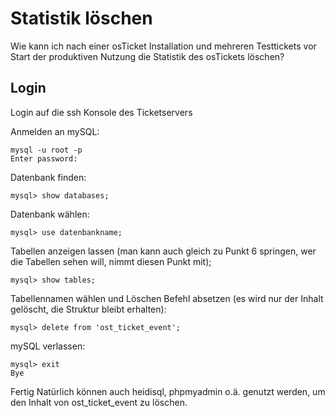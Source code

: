 # Statistik löschen

Wie kann ich nach einer osTicket Installation und mehreren Testtickets vor Start der produktiven Nutzung die Statistik des osTickets löschen?

## Login

Login auf die ssh Konsole des Ticketservers

Anmelden an mySQL:

```
mysql -u root -p
Enter password:
```
Datenbank finden:
```
mysql> show databases;
```
Datenbank wählen:
```
mysql> use datenbankname;
```
Tabellen anzeigen lassen (man kann auch gleich zu Punkt 6 springen, wer die Tabellen sehen will, nimmt diesen Punkt mit);
```
mysql> show tables;
```
Tabellennamen wählen und Löschen Befehl absetzen (es wird nur der Inhalt gelöscht, die Struktur bleibt erhalten):
```
mysql> delete from 'ost_ticket_event';
```
mySQL verlassen:
```
mysql> exit
Bye
```
Fertig
Natürlich können auch heidisql, phpmyadmin o.ä. genutzt werden, um den Inhalt von ost_ticket_event zu löschen.
